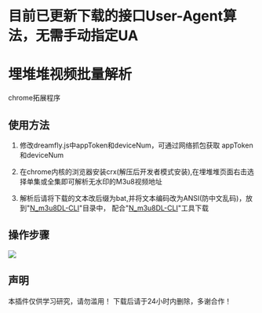 <h1>目前已更新下载的接口User-Agent算法，无需手动指定UA</h1>
<h1> 埋堆堆视频批量解析</h1>
</p>chrome拓展程序</p>
<h2>使用方法</h2>
<ol>
<li>
<p>修改dreamfly.js中appToken和deviceNum，可通过网络抓包获取 appToken和deviceNum</p>
</li>
<li>
<p>在chrome内核的浏览器安装crx(解压后开发者模式安装),在埋堆堆页面右击选择单集或全集即可解析无水印的M3u8视频地址</p>
</li>
<li>
<p>解析后请将下载的文本改后缀为bat,并将文本编码改为ANSI(防中文乱码)，放到"<a href="https://github.com/nilaoda/N_m3u8DL-CLI" rel="nofollow">N_m3u8DL-CLI</a>"目录中，
 配合"<a href="https://github.com/nilaoda/N_m3u8DL-CLI" rel="nofollow">N_m3u8DL-CLI</a>"工具下载</p>
</li>
</ol>
<h2>操作步骤</h2>
<img src="https://user-images.githubusercontent.com/21048630/170844813-ff949c77-ead4-4ca0-9e56-94c682b0a60a.png" />
<h2>声明</h2>
<p>本插件仅供学习研究，请勿滥用！
 下载后请于24小时内删除，多谢合作！</p>
 
